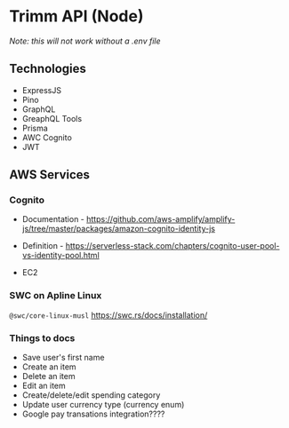 # Trimm API (Node)

_Note: this will not work without a .env file_

## Technologies

- ExpressJS
- Pino
- GraphQL
- GreaphQL Tools
- Prisma
- AWC Cognito
- JWT

## AWS Services

### Cognito

- Documentation - https://github.com/aws-amplify/amplify-js/tree/master/packages/amazon-cognito-identity-js
- Definition - https://serverless-stack.com/chapters/cognito-user-pool-vs-identity-pool.html

- EC2

### SWC on Apline Linux

`@swc/core-linux-musl`
https://swc.rs/docs/installation/

### Things to docs

- Save user's first name
- Create an item
- Delete an item
- Edit an item
- Create/delete/edit spending category
- Update user currency type (currency enum)
- Google pay transations integration????

